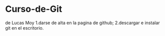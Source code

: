 # Curso-de-Git
de Lucas Moy
1.darse de alta en la pagina de github;
2.descargar e instalar git en el escritorio.

